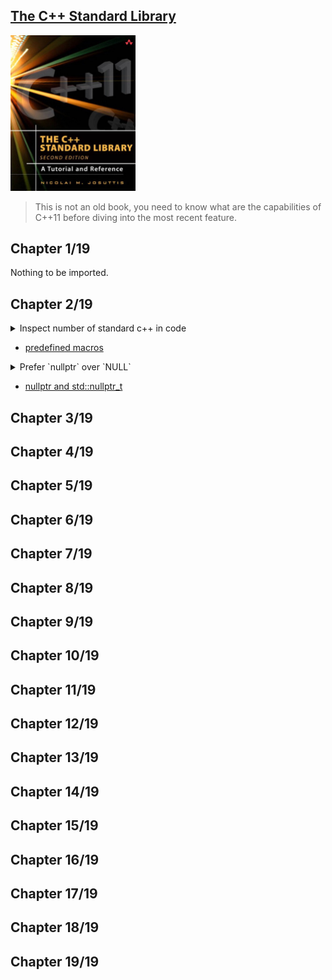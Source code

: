 ## [The C++ Standard Library](https://www.amazon.com/Standard-Library-Tutorial-Reference-2nd/dp/0321623215/ref=sr_1_1?crid=28YP859MQGBYP&keywords=9780321623218&qid=1661449744&sprefix=%2Caps%2C531&sr=8-1)
<img alt="9780321623218" src="../covers/9780321623218.jpg" width="200"/>

> This is not an old book, you need to know what are the capabilities
> of C++11 before diving into the most recent feature.

## Chapter 1/19

Nothing to be imported.

## Chapter 2/19

<details>
<summary>Inspect number of standard c++ in code</summary>

```cpp
#include <iostream>

int main()
{
    std::cout << "default compiler standard: " << __cplusplus << std::endl;
}
```
</details>

* [predefined macros](https://en.cppreference.com/w/cpp/preprocessor/replace#Predefined_macros)

<details>
<summary>Prefer `nullptr` over `NULL`</summary>

```cpp
int main()
{
    int *iptr = nullptr;
}
```
</details>

* [nullptr and std::nullptr\_t](https://en.cppreference.com/w/cpp/language/nullptr)

## Chapter 3/19
## Chapter 4/19
## Chapter 5/19
## Chapter 6/19
## Chapter 7/19
## Chapter 8/19
## Chapter 9/19
## Chapter 10/19
## Chapter 11/19
## Chapter 12/19
## Chapter 13/19
## Chapter 14/19
## Chapter 15/19
## Chapter 16/19
## Chapter 17/19
## Chapter 18/19
## Chapter 19/19
